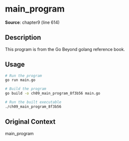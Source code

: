 # main_program

**Source**: chapter9 (line 614)

## Description

This program is from the Go Beyond golang reference book.

## Usage

```bash
# Run the program
go run main.go

# Build the program
go build -o ch09_main_program_8f3b56 main.go

# Run the built executable
./ch09_main_program_8f3b56
```

## Original Context

main_program
